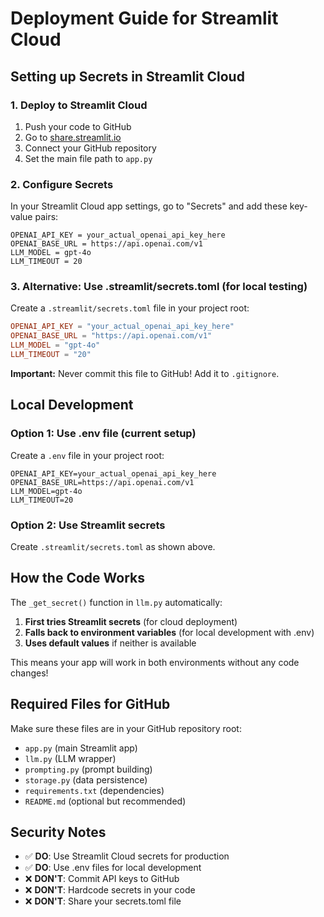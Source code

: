 # Deployment Guide for Streamlit Cloud

## Setting up Secrets in Streamlit Cloud

### 1. Deploy to Streamlit Cloud
1. Push your code to GitHub
2. Go to [share.streamlit.io](https://share.streamlit.io)
3. Connect your GitHub repository
4. Set the main file path to `app.py`

### 2. Configure Secrets
In your Streamlit Cloud app settings, go to "Secrets" and add these key-value pairs:

```
OPENAI_API_KEY = your_actual_openai_api_key_here
OPENAI_BASE_URL = https://api.openai.com/v1
LLM_MODEL = gpt-4o
LLM_TIMEOUT = 20
```

### 3. Alternative: Use .streamlit/secrets.toml (for local testing)
Create a `.streamlit/secrets.toml` file in your project root:

```toml
OPENAI_API_KEY = "your_actual_openai_api_key_here"
OPENAI_BASE_URL = "https://api.openai.com/v1"
LLM_MODEL = "gpt-4o"
LLM_TIMEOUT = "20"
```

**Important:** Never commit this file to GitHub! Add it to `.gitignore`.

## Local Development

### Option 1: Use .env file (current setup)
Create a `.env` file in your project root:
```
OPENAI_API_KEY=your_actual_openai_api_key_here
OPENAI_BASE_URL=https://api.openai.com/v1
LLM_MODEL=gpt-4o
LLM_TIMEOUT=20
```

### Option 2: Use Streamlit secrets
Create `.streamlit/secrets.toml` as shown above.

## How the Code Works

The `_get_secret()` function in `llm.py` automatically:
1. **First tries Streamlit secrets** (for cloud deployment)
2. **Falls back to environment variables** (for local development with .env)
3. **Uses default values** if neither is available

This means your app will work in both environments without any code changes!

## Required Files for GitHub

Make sure these files are in your GitHub repository root:
- `app.py` (main Streamlit app)
- `llm.py` (LLM wrapper)
- `prompting.py` (prompt building)
- `storage.py` (data persistence)
- `requirements.txt` (dependencies)
- `README.md` (optional but recommended)

## Security Notes

- ✅ **DO**: Use Streamlit Cloud secrets for production
- ✅ **DO**: Use .env files for local development
- ❌ **DON'T**: Commit API keys to GitHub
- ❌ **DON'T**: Hardcode secrets in your code
- ❌ **DON'T**: Share your secrets.toml file
